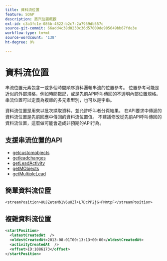 ```yaml
---
title: 資料流位置
feature: SOAP
description: 蒸汽位置概觀
exl-id: c3a3fc1e-086b-4822-b2c7-2a7959db557c
source-git-commit: 66add4c38d0230c36d57009de985649bb67fde3e
workflow-type: tm+mt
source-wordcount: '138'
ht-degree: 0%

---
```


# 資料流位置

串流位置元素包含一或多個時間順序資料邏輯串流的位置參考。 位置參考可能是近似的外部規格，例如時間戳記，或是先前API呼叫傳回的不透明內部位置規格。 串流位置可以定義為複雜的多元素型別，也可以是字串。

資料流位置是用來以批次擷取資料，並允許呼叫者分頁結果。 在API要求中傳遞的資料流位置是先前回應中傳回的資料流位置值。 不建議修改從先前API呼叫傳回的資料流位置，這麼做可能會造成非預期的API行為。

## 支援串流位置的API

- [getcustomobjects](getcustomobjects.md)
- [getleadchanges](getleadchanges.md)
- [getLeadActivity](getleadactivity.md)
- [getMObjects](getmobjects.md)
- [getMultipleLead](getmultipleleads.md)

## 簡單資料流位置

```
<streamPosition>8UJZetaMb1V6uUZl+L7DcPP2jG+PMmtpF</streamPosition>
```

## 複雜資料流位置

```xml
<startPosition>
  <latestCreatedAt  />
  <oldestCreatedAt>2013-08-01T00:13:13+00:00</oldestCreatedAt>
  <activityCreatedAt  />
  <offset>ID:1086173</offset>
</startPosition>
```
